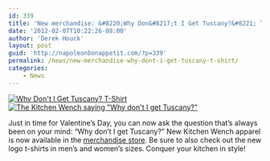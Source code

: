 ```yaml
---
id: 339
title: 'New merchandise: &#8220;Why Don&#8217;t I Get Tuscany?&#8221; T-Shirt'
date: '2012-02-07T10:22:26-08:00'
author: 'Derek Houck'
layout: post
guid: 'http://napoleonbonappetit.com/?p=339'
permalink: /news/new-merchandise-why-dont-i-get-tuscany-t-shirt/
categories:
    - News
---
```


[![Why Don't I Get Tuscany? T-Shirt](http://napoleonbonappetit.com/wordpress/wp-content/uploads/2012/02/615438443v3_480x480_Front_Color-CaribbeanBlue.jpg "Why Don't I Get Tuscany? T-Shirt")](http://www.cafepress.com/napoleonbonappetit.615438443)[![The Kitchen Wench saying "Why don't I get Tuscany?"](http://napoleonbonappetit.com/wordpress/wp-content/uploads/2012/02/Wench-Shirt-247x300.jpg "Why Don't I Get Tuscany? Design")](http://www.cafepress.com/napoleonbonappetit)

Just in time for Valentine’s Day, you can now ask the question that’s always been on your mind: “Why don’t I get Tuscany?” New Kitchen Wench apparel is now available in the [merchandise store](http://www.cafepress.com/napoleonbonappetit "CafePress store"). Be sure to also check out the new logo t-shirts in men’s and women’s sizes. Conquer your kitchen in style!
